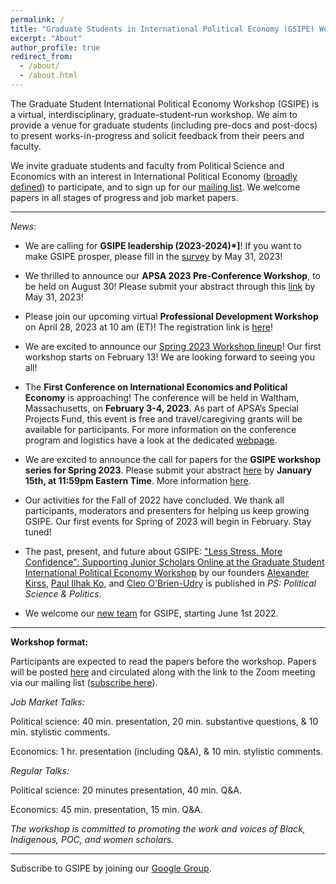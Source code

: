 ```yaml
---
permalink: /
title: "Graduate Students in International Political Economy (GSIPE) Workshop"
excerpt: "About"
author_profile: true
redirect_from: 
  - /about/
  - /about.html
---
```


The Graduate Student International Political Economy Workshop (GSIPE) is a virtual, interdisciplinary, graduate-student-run workshop. We aim to provide a venue for graduate students (including pre-docs and post-docs) to present works-in-progress and solicit feedback from their peers and faculty. 

We invite graduate students and faculty from Political Science and Economics with an interest in International Political Economy ([broadly defined](https://www.isanet.org/ISA/Sections/IPE)) to participate, and to sign up for our [mailing list](#mailing). We welcome papers in all stages of progress and job market papers.


<hr> 

*News:*

- We are calling for **GSIPE leadership (2023-2024)*]**! If you want to make GSIPE prosper, please fill in the [survey](https://docs.google.com/forms/d/e/1FAIpQLScziHBWCKf2pjIOB5z_e-8W4_-DWtpxhaD3tYMKtjy5lHhsag/viewform?usp=sf_link) by May 31, 2023!

- We thrilled to announce our **APSA 2023 Pre-Conference Workshop**, to be held on August 30! Please submit your abstract through this [link](https://docs.google.com/forms/d/e/1FAIpQLSd_xbKKdhLg5fVsps4GjXDLtEk4a56bf12jPVpwzSb63Wlv2A/viewform?usp=sf_link) by May 31, 2023!

- Please join our upcoming virtual **Professional Development Workshop** on April 28, 2023 at 10 am (ET)! The registration link is [here](https://docs.google.com/forms/d/e/1FAIpQLSdcz63t5oxZechQE5WWGjcqWLy58Za7sRRP_CPVAHuGVlkdBw/viewform)!

- We are excited to announce our [Spring 2023 Workshop lineup](https://gsipe-workshop.github.io/schedule/)! Our first workshop starts on February 13! We are looking forward to seeing you all!

- The **First Conference on International Economics and Political Economy** is approaching! The conference will be held in Waltham, Massachusetts, on **February 3-4, 2023.** As part of APSA’s Special Projects Fund, this event is free and travel/caregiving grants will be available for participants. For more information on the conference program and logistics have a look at the dedicated [webpage](First_GSIPE_Conference.md).

- We are excited to announce the call for papers for the **GSIPE workshop series for Spring 2023**. 
Please submit your abstract [here](https://forms.gle/Urzb7okhv9E7jPTh8) by **January 15th, at 11:59pm Eastern Time**. More information [here](https://gsipe-workshop.github.io/call-papers/).

- Our activities for the Fall of 2022 have concluded. We thank all participants, moderators and presenters for helping us keep growing GSIPE. Our first events for Spring of 2023 will begin in February. Stay tuned!

- The past, present, and future about GSIPE: ["Less Stress, More Confidence": Supporting Junior Scholars Online at the Graduate Student International Political Economy Workshop](https://www.cambridge.org/core/journals/ps-political-science-and-politics/article/less-stress-more-confidence-supporting-junior-scholars-online-at-the-graduate-student-international-political-economy-workshop/A175F2AE8EC397F9EE967623D48B9BD5) by our founders [Alexander Kirss](https://www.alexanderkirss.com/), [Paul Ilhak Ko](https://sites.google.com/view/paulko/home), and [Cleo O'Brien-Udry](https://cobrienudry.github.io/) is published in *PS: Political Science & Politics*.

- We welcome our [new team](https://gsipe-workshop.github.io/team/) for GSIPE, starting June 1st 2022.

<!---
ARCHIVE

- The wait is over: GSIPE is pleased to announce our [Fall 2022 Workshop lineup](https://gsipe-workshop.github.io/schedule/)!

- We are excited to announce the program for the Graduate Students in International Political Economy (GSIPE) workshop for APSA 2022! The workshop will take place from 9:00 AM to 4:30 PM (EST) at Palais des congrés de Montréal (room 512A), Montréal, Québec, Canada. **Visit the program <a href="https://gsipe-workshop.github.io/files/GSIPE_APSA_2022_program.pdf">here</a>!** Meanwhile, we will be hosting a **Happy Hour** at Brutopia Brewpub (1219 Crescent St) from 7 pm on Saturday (September 17th). Everyone is welcome! À ta santé (cheers)!

- Thanks to all who submitted an abstract for our Fall workshops! Decisions will be sent out soon.

- We are excited to announce a call for submissions for the **GSIPE workshops for Fall 2022**. The deadline for submissions is July 31st, at 11:59pm Eastern Time. More information [here](https://gsipe-workshop.github.io/call-papers/).

- Our activities for the Spring of 2022 have concluded. We thank all participants, moderators and presenters for helping us keep growing GSIPE. Our first events for Fall of 2022 will begin in September. Stay tuned!
--->
<hr> 

**Workshop format:** 

Participants are expected to read the papers before the workshop. Papers will be posted [here](https://gsipe-workshop.github.io/paper/) and circulated along with the link to the Zoom meeting via our mailing list ([subscribe here](#mailing)). 

*Job Market Talks:*

Political science: 40 min. presentation, 20 min. substantive questions, & 10 min. stylistic comments. 

Economics: 1 hr. presentation (including Q&A), & 10 min. stylistic comments.


*Regular Talks:*

Political science: 20 minutes presentation, 40 min. Q&A.

Economics: 45 min. presentation, 15 min. Q&A.

*The workshop is committed to promoting the work and voices of Black, Indigenous, POC, and women scholars.*

<hr> 

Subscribe to GSIPE by joining our [Google Group](https://groups.google.com/u/0/g/gradipe). 

